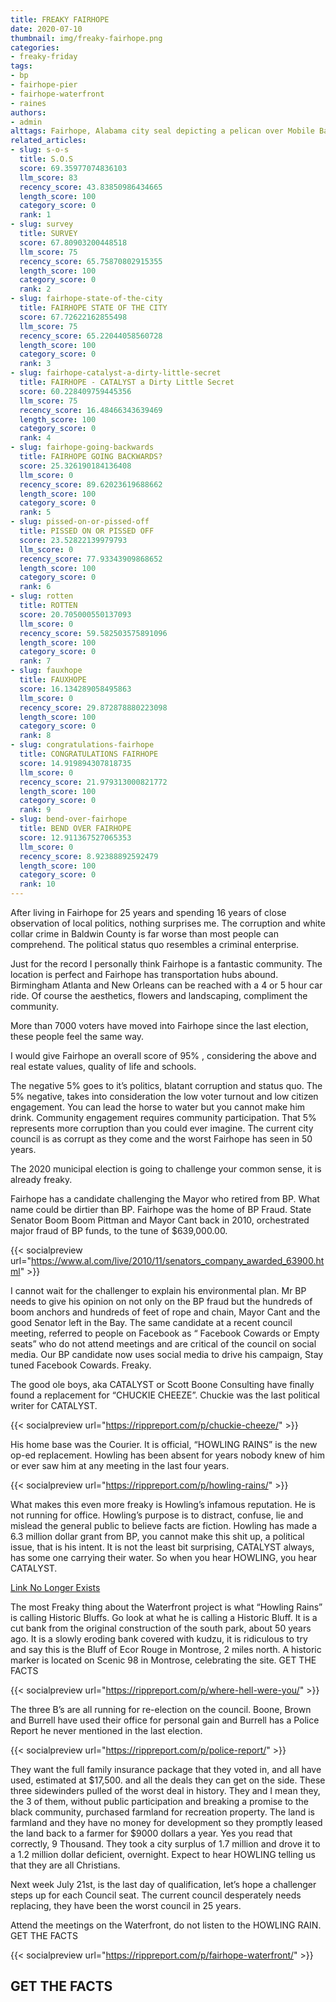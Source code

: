 ```yaml
---
title: FREAKY FAIRHOPE
date: 2020-07-10
thumbnail: img/freaky-fairhope.png
categories:
- freaky-friday
tags:
- bp
- fairhope-pier
- fairhope-waterfront
- raines
authors:
- admin
alttags: Fairhope, Alabama city seal depicting a pelican over Mobile Bay; referenced in discussion of local politics and community ...
related_articles:
- slug: s-o-s
  title: S.O.S
  score: 69.35977074836103
  llm_score: 83
  recency_score: 43.83850986434665
  length_score: 100
  category_score: 0
  rank: 1
- slug: survey
  title: SURVEY
  score: 67.80903200448518
  llm_score: 75
  recency_score: 65.75870802915355
  length_score: 100
  category_score: 0
  rank: 2
- slug: fairhope-state-of-the-city
  title: FAIRHOPE STATE OF THE CITY
  score: 67.72622162855498
  llm_score: 75
  recency_score: 65.22044058560728
  length_score: 100
  category_score: 0
  rank: 3
- slug: fairhope-catalyst-a-dirty-little-secret
  title: FAIRHOPE - CATALYST a Dirty Little Secret
  score: 60.228409759445356
  llm_score: 75
  recency_score: 16.48466343639469
  length_score: 100
  category_score: 0
  rank: 4
- slug: fairhope-going-backwards
  title: FAIRHOPE GOING BACKWARDS?
  score: 25.326190184136408
  llm_score: 0
  recency_score: 89.62023619688662
  length_score: 100
  category_score: 0
  rank: 5
- slug: pissed-on-or-pissed-off
  title: PISSED ON OR PISSED OFF
  score: 23.52822139979793
  llm_score: 0
  recency_score: 77.93343909868652
  length_score: 100
  category_score: 0
  rank: 6
- slug: rotten
  title: ROTTEN
  score: 20.705000550137093
  llm_score: 0
  recency_score: 59.582503575891096
  length_score: 100
  category_score: 0
  rank: 7
- slug: fauxhope
  title: FAUXHOPE
  score: 16.134289058495863
  llm_score: 0
  recency_score: 29.872878880223098
  length_score: 100
  category_score: 0
  rank: 8
- slug: congratulations-fairhope
  title: CONGRATULATIONS FAIRHOPE
  score: 14.919894307818735
  llm_score: 0
  recency_score: 21.979313000821772
  length_score: 100
  category_score: 0
  rank: 9
- slug: bend-over-fairhope
  title: BEND OVER FAIRHOPE
  score: 12.911367527065353
  llm_score: 0
  recency_score: 8.92388892592479
  length_score: 100
  category_score: 0
  rank: 10
---
```

After living in Fairhope for 25 years and spending 16 years of close observation of local politics, nothing surprises me. The corruption and white collar crime in Baldwin County is far worse than most people can comprehend. The political status quo resembles a criminal enterprise.

Just for the record I personally think Fairhope is a fantastic community. The location is perfect and Fairhope has transportation hubs abound. Birmingham Atlanta and New Orleans can be reached with a 4 or 5 hour car ride. Of course the aesthetics, flowers and landscaping, compliment the community.

More than 7000 voters have moved into Fairhope since the last election, these people feel the same way.

I would give Fairhope an overall score of 95% , considering the above and real estate values, quality of life and schools.

The negative 5% goes to it’s politics, blatant corruption and status quo. The 5% negative, takes into consideration the low voter turnout and low citizen engagement. You can lead the horse to water but you cannot make him drink. Community engagement requires community participation. That 5% represents more corruption than you could ever imagine. The current city council is as corrupt as they come and the worst Fairhope has seen in 50 years.

The 2020 municipal election is going to challenge your common sense, it is already freaky.

Fairhope has a candidate challenging the Mayor who retired from BP. What name could be dirtier than BP. Fairhope was the home of BP Fraud. State Senator Boom Boom Pittman and Mayor Cant back in 2010, orchestrated major fraud of BP funds, to the tune of $639,000.00.

{{< socialpreview url="https://www.al.com/live/2010/11/senators_company_awarded_63900.html" >}}

I cannot wait for the challenger to explain his environmental plan. Mr BP needs to give his opinion on not only on the BP fraud but the hundreds of boom anchors and hundreds of feet of rope and chain, Mayor Cant and the good Senator left in the Bay. The same candidate at a recent council meeting, referred to people on Facebook as “ Facebook Cowards or Empty seats” who do not attend meetings and are critical of the council on social media. Our BP candidate now uses social media to drive his campaign, Stay tuned Facebook Cowards. Freaky.

The good ole boys, aka CATALYST or Scott Boone Consulting have finally found a replacement for “CHUCKIE CHEEZE”. Chuckie was the last political writer for CATALYST.

{{< socialpreview url="https://rippreport.com/p/chuckie-cheeze/" >}}

His home base was the Courier. It is official, “HOWLING RAINS” is the new op-ed replacement. Howling has been absent for years nobody knew of him or ever saw him at any meeting in the last four years.

{{< socialpreview url="https://rippreport.com/p/howling-rains/" >}}

What makes this even more freaky is Howling’s infamous reputation. He is not running for office. Howling’s purpose is to distract, confuse, lie and mislead the general public to believe facts are fiction. Howling has made a 6.3 million dollar grant from BP, you cannot make this shit up, a political issue, that is his intent. It is not the least bit surprising, CATALYST always, has some one carrying their water. So when you hear HOWLING, you hear CATALYST.

[Link No Longer Exists](https://www.nytimes.com/2003/06/05/national/executive-editor-of-the-times-and-top-deputy-step-down.html)

The most Freaky thing about the Waterfront project is what “Howling Rains” is calling Historic Bluffs. Go look at what he is calling a Historic Bluff. It is a cut bank from the original construction of the south park, about 50 years ago. It is a slowly eroding bank covered with kudzu, it is ridiculous to try and say this is the Bluff of Ecor Rouge in Montrose, 2 miles north. A historic marker is located on Scenic 98 in Montrose, celebrating the site. GET THE FACTS

{{< socialpreview url="https://rippreport.com/p/where-hell-were-you/" >}}

The three B’s are all running for re-election on the council. Boone, Brown and Burrell have used their office for personal gain and Burrell has a Police Report he never mentioned in the last election.

{{< socialpreview url="https://rippreport.com/p/police-report/" >}}

They want the full family insurance package that they voted in, and all have used, estimated at $17,500. and all the deals they can get on the side. These three sidewinders pulled of the worst deal in history. They and I mean they, the 3 of them, without public participation and breaking a promise to the black community, purchased farmland for recreation property. The land is farmland and they have no money for development so they promptly leased the land back to a farmer for $9000 dollars a year. Yes you read that correctly, 9 Thousand. They took a city surplus of 1.7 million and drove it to a 1.2 million dollar deficient, overnight. Expect to hear HOWLING telling us that they are all Christians.

Next week July 21st, is the last day of qualification, let’s hope a challenger steps up for each Council seat. The current council desperately needs replacing, they have been the worst council in 25 years.

Attend the meetings on the Waterfront, do not listen to the HOWLING RAIN. GET THE FACTS

{{< socialpreview url="https://rippreport.com/p/fairhope-waterfront/" >}}

## GET THE FACTS
